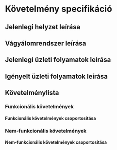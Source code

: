 # Követelmény specifikáció

## Jelenlegi helyzet leírása

## Vágyálomrendszer leírása

## Jelenlegi üzleti folyamatok leírása

## Igényelt üzleti folyamatok leírása

## Követelménylista
### Funkcionális követelmények
#### Funkcionális követelmények csoportosítása
### Nem-funkcionális követelmények
#### Nem-funkcionális követelmények csoportosítása

